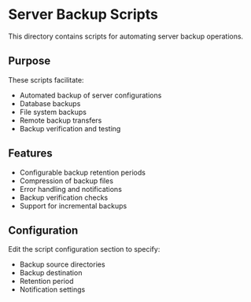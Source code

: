 # Server Backup Scripts

This directory contains scripts for automating server backup operations.

## Purpose

These scripts facilitate:
- Automated backup of server configurations
- Database backups
- File system backups
- Remote backup transfers
- Backup verification and testing

## Features

- Configurable backup retention periods
- Compression of backup files
- Error handling and notifications
- Backup verification checks
- Support for incremental backups

## Configuration

Edit the script configuration section to specify:
- Backup source directories
- Backup destination
- Retention period
- Notification settings
